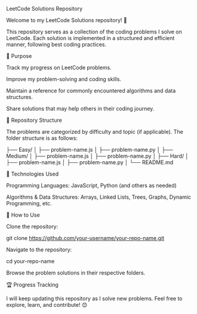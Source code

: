 LeetCode Solutions Repository

Welcome to my LeetCode Solutions repository! 🚀

This repository serves as a collection of the coding problems I solve on LeetCode. Each solution is implemented in a structured and efficient manner, following best coding practices.

📌 Purpose

Track my progress on LeetCode problems.

Improve my problem-solving and coding skills.

Maintain a reference for commonly encountered algorithms and data structures.

Share solutions that may help others in their coding journey.

📂 Repository Structure

The problems are categorized by difficulty and topic (if applicable). The folder structure is as follows:

├── Easy/
│   ├── problem-name.js
│   ├── problem-name.py
│
├── Medium/
│   ├── problem-name.js
│   ├── problem-name.py
│
├── Hard/
│   ├── problem-name.js
│   ├── problem-name.py
│
└── README.md

🔧 Technologies Used

Programming Languages: JavaScript, Python (and others as needed)

Algorithms & Data Structures: Arrays, Linked Lists, Trees, Graphs, Dynamic Programming, etc.

📖 How to Use

Clone the repository:

git clone https://github.com/your-username/your-repo-name.git

Navigate to the repository:

cd your-repo-name

Browse the problem solutions in their respective folders.

🏆 Progress Tracking

I will keep updating this repository as I solve new problems. Feel free to explore, learn, and contribute! 😊